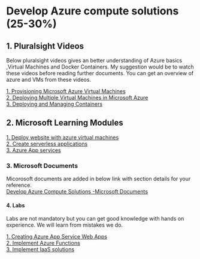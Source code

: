 <h1>Develop Azure compute solutions (25-30%)</h1>

<h2>1. Pluralsight Videos</h2>
<p>Below pluralsight videos gives an better understanding of Azure basics ,Virtual Machines and Docker Containers. My suggestion would be to watch these videos before reading further documents. You can get an overview of azure and VMs from these videos. 
  
<a href='https://app.pluralsight.com/library/courses/microsoft-azure-virtual-machines-provisioning/table-of-contents'>1. Provisioning Microsoft Azure Virtual Machines </a><br>
<a href='https://app.pluralsight.com/library/courses/microsoft-azure-deploying-multiple-virtual-machines/table-of-contents'>2. Deploying Multiple Virtual Machines in Microsoft Azure </a><br>
<a href='https://app.pluralsight.com/library/courses/microsoft-azure-containers-deploying-managing/table-of-contents'>3. Deploying and Managing Containers </a><br>

<h2>2. Microsoft Learning Modules</h3>
<a href='https://docs.microsoft.com/en-au/learn/paths/deploy-a-website-with-azure-virtual-machines/'>1. Deploy website with azure virtual machines</a><br>
<a href='https://docs.microsoft.com/en-au/learn/paths/create-serverless-applications/'>2. Create serverless applications</a><br>
<a href='https://docs.microsoft.com/en-au/learn/paths/deploy-a-website-with-azure-app-service/'>3. Azure App services</a><br>

<h3>3. Microsoft Documents</h3>
Micorosoft documents are added in below link with section details for your reference. <br>
<a href='https://github.com/JasmineJohn91/az-204-prep/blob/master/01.Develop%20Azure%20Compute%20Solutions/MS%20Documents.md'>Develop Azure Compute Solutions -Microsoft Documents </a></br>

<h4>4. Labs</h3>
Labs are not mandatory but you can get good knowledge with hands on experience. We will learn from mistakes we do.

<a href='https://microsoftlearning.github.io/AZ-204-DevelopingSolutionsforMicrosoftAzure/Instructions/Labs/AZ-204_01_lab.html'>1. Creating Azure App Service Web Apps</a><br>
<a href='https://microsoftlearning.github.io/AZ-204-DevelopingSolutionsforMicrosoftAzure/Instructions/Labs/AZ-204_02_lab.html'>2. Implement Azure Functions</a><br>
<a href='https://microsoftlearning.github.io/AZ-204-DevelopingSolutionsforMicrosoftAzure/Instructions/Labs/AZ-204_05_lab.html'>3. Implement IaaS solutions</a><br>
